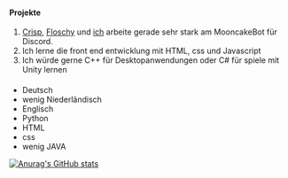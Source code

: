 #### Projekte
1. [Crisp](https://github.com/CrispiCas), [Floschy](https://github.com/flloschy) und [ich](https://github.com/DerSton)  arbeite gerade sehr stark am MooncakeBot für Discord. 
2. Ich lerne die front end entwicklung mit HTML, css und Javascript
3. Ich würde gerne C++ für Desktopanwendungen oder C# für spiele mit Unity lernen
#### 
- Deutsch
- wenig Niederländisch
- Englisch
- Python
- HTML
- css
- wenig JAVA

[![Anurag's GitHub stats](https://github-readme-stats.vercel.app/api?username=DerSton)](https://github.com/anuraghazra/github-readme-stats) 
